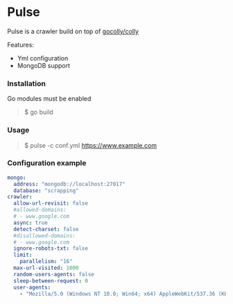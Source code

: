 # Pulse

Pulse is a crawler build on top of [gocolly/colly](https://github.com/gocolly/colly)

Features:
 - Yml configuration
 - MongoDB support 
    
### Installation

Go modules must be enabled

 > $ go build
 
### Usage

 > $ pulse -c conf.yml https://www.example.com
 
 ### Configuration example

```yml
mongo:
  address: "mongodb://localhost:27017"
  database: "scrapping"
crawler:
  allow-url-revisit: false
  #allowed-domains:
  # - www.google.com
  async: true
  detect-charset: false
  #disallowed-domains:
  # - www.google.com
  ignore-robots-txt: false
  limit:
    parallelism: "16"
  max-url-visited: 1000
  random-users-agents: false
  sleep-between-request: 0
  user-agents:
    - "Mozilla/5.0 (Windows NT 10.0; Win64; x64) AppleWebKit/537.36 (KHTML, like Gecko) Chrome/78.0.0129.115 Safari/537.36"
```

